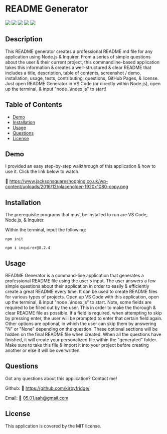 # README Generator

![](https://img.shields.io/badge/license-MIT-green?style=flat-square) 
![](https://img.shields.io/github/repo-size/kirbyfridge/readme-generator?style=flat-square) 
![](https://img.shields.io/github/languages/top/kirbyfridge/readme-generator?style=flat-square) 
![](https://img.shields.io/github/last-commit/kirbyfridge/readme-generator?style=flat-square) 
![](https://img.shields.io/github/issues/kirbyfridge/readme-generator?style=flat-square)

## Description

This README generator creates a professional README.md file for any application using Node.js & Inquirer. 
From a series of simple questions about the user & their current project, this commandline-based application 
takes this information & creates a well-structured & clear README that includes a title, description, table 
of contents, screenshot / demo, installation, usage, tests, contributing, questions, GitHub Pages, & 
license. Just open README Generator in VS Code (or directly within Node.js), open up the terminal, & input 
"node .\index.js" to start! 


## Table of Contents

- [Demo](#Demo) 
- [Installation](#Installation)
- [Usage](#Usage)  
- [Questions](#Questions)  
- [License](#License)


## Demo

I provided an easy step-by-step walkthrough of this application & how to use it. Click the link below to watch. 

  🔗 https://www.jacksonsquareshopping.co.uk/wp-content/uploads/2016/12/placeholder-1920x1080-copy.png 


## Installation

The prerequisite programs that must be installed to run are VS Code, Node.js, & Inquirer. 

Within the terminal, input the following: 

  ```
  npm init
  ```

  ```
  npm i inquirer@8.2.4
  ```
  
  
## Usage

README Generator is a command-line application that generates a professional README file using the user's input. 
The user answers a few simple questions about their application in order to easily & efficiently create a great 
README every time. It can be used to create README files for various types of projects. Open up VS Code with this 
application, open up the terminal, & input "node .\index.js" to start. Note, some fields are required to be filled 
out by the user. This in order to make the thorough & clear README file as possible. If a field is required, when 
attempting to skip by pressing enter, the user will be prompted to enter that certain field again. Other options 
are optional, in which the user can skip them by answering "N" or "None" depending on the question. These optional 
sections will be hidden on the final README file when created. When all the questions have finished, it will create 
your personalized file within the "generated" folder. Make sure to take this file & import it into your project 
before creating another or else it will be overwritten. 


## Questions

Got any questions about this application? Contact me!

Github: 
🔗 https://github.com/kirbyfridge/

Email: 
🔗  05.01.aah@gmail.com


## License

  This application is covered by the MIT license.  